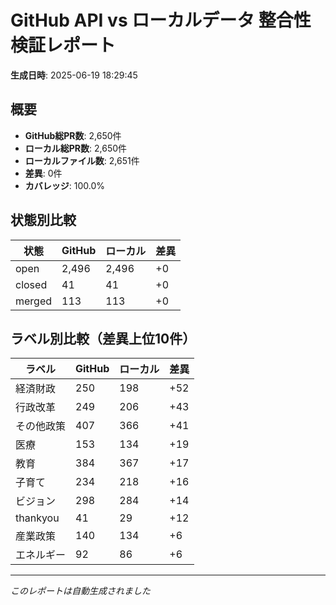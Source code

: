 # GitHub API vs ローカルデータ 整合性検証レポート

**生成日時**: 2025-06-19 18:29:45

## 概要

- **GitHub総PR数**: 2,650件
- **ローカル総PR数**: 2,650件
- **ローカルファイル数**: 2,651件
- **差異**: 0件
- **カバレッジ**: 100.0%

## 状態別比較

| 状態 | GitHub | ローカル | 差異 |
|------|--------|----------|------|
| open | 2,496 | 2,496 | +0 |
| closed | 41 | 41 | +0 |
| merged | 113 | 113 | +0 |

## ラベル別比較（差異上位10件）

| ラベル | GitHub | ローカル | 差異 |
|--------|--------|----------|------|
| 経済財政 | 250 | 198 | +52 |
| 行政改革 | 249 | 206 | +43 |
| その他政策 | 407 | 366 | +41 |
| 医療 | 153 | 134 | +19 |
| 教育 | 384 | 367 | +17 |
| 子育て | 234 | 218 | +16 |
| ビジョン | 298 | 284 | +14 |
| thankyou | 41 | 29 | +12 |
| 産業政策 | 140 | 134 | +6 |
| エネルギー | 92 | 86 | +6 |

---
*このレポートは自動生成されました*